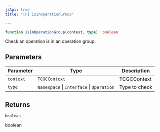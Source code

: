 ```yaml
---
jsApi: true
title: "[F] isInOperationGroup"

---
```

```ts
function isInOperationGroup(context, type): boolean
```

Check an operation is in an operation group.

## Parameters

| Parameter | Type | Description |
| ------ | ------ | ------ |
| `context` | `TCGCContext` | TCGCContext |
| `type` | `Namespace` \| `Interface` \| `Operation` | Type to check |

## Returns

`boolean`

boolean
